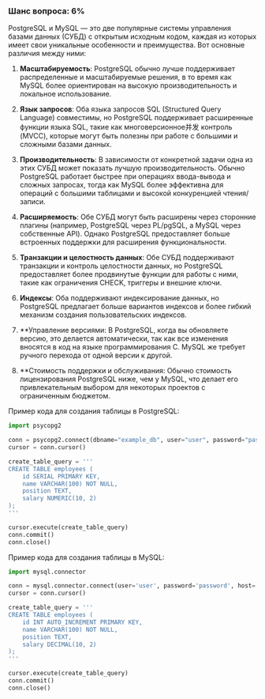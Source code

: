 ### Шанс вопроса: 6%

PostgreSQL и MySQL — это две популярные системы управления базами данных (СУБД) с открытым исходным кодом, каждая из которых имеет свои уникальные особенности и преимущества. Вот основные различия между ними:

1. **Масштабируемость**: PostgreSQL обычно лучше поддерживает распределенные и масштабируемые решения, в то время как MySQL более ориентирован на высокую производительность и локальное использование.

2. **Язык запросов**: Оба языка запросов SQL (Structured Query Language) совместимы, но PostgreSQL поддерживает расширенные функции языка SQL, такие как многоверсионное并发 контроль (MVCC), которые могут быть полезны при работе с большими и сложными базами данных.

3. **Производительность**: В зависимости от конкретной задачи одна из этих СУБД может показать лучшую производительность. Обычно PostgreSQL работает быстрее при операциях ввода-вывода и сложных запросах, тогда как MySQL более эффективна для операций с большими таблицами и высокой конкуренцией чтения/записи.

4. **Расширяемость**: Обе СУБД могут быть расширены через сторонние плагины (например, PostgreSQL через PL/pgSQL, а MySQL через собственные API). Однако PostgreSQL предоставляет больше встроенных поддержки для расширения функциональности.

5. **Транзакции и целостность данных**: Обе СУБД поддерживают транзакции и контроль целостности данных, но PostgreSQL предоставляет более продвинутые функции для работы с ними, такие как ограничения CHECK, триггеры и внешние ключи.

6. **Индексы**: Оба поддерживают индексирование данных, но PostgreSQL предлагает больше вариантов индексов и более гибкий механизм создания пользовательских индексов.

7. **Управление версиями: В PostgreSQL, когда вы обновляете версию, это делается автоматически, так как все изменения вносятся в код на языке программирования C. MySQL же требует ручного перехода от одной версии к другой.

8. **Стоимость поддержки и обслуживания: Обычно стоимость лицензирования PostgreSQL ниже, чем у MySQL, что делает его привлекательным выбором для некоторых проектов с ограниченным бюджетом.

Пример кода для создания таблицы в PostgreSQL:
```python
import psycopg2

conn = psycopg2.connect(dbname="example_db", user="user", password="password", host="localhost")
cursor = conn.cursor()

create_table_query = '''
CREATE TABLE employees (
    id SERIAL PRIMARY KEY,
    name VARCHAR(100) NOT NULL,
    position TEXT,
    salary NUMERIC(10, 2)
);
'''

cursor.execute(create_table_query)
conn.commit()
conn.close()
```

Пример кода для создания таблицы в MySQL:
```python
import mysql.connector

conn = mysql.connector.connect(user='user', password='password', host='localhost', database='example_db')
cursor = conn.cursor()

create_table_query = '''
CREATE TABLE employees (
    id INT AUTO_INCREMENT PRIMARY KEY,
    name VARCHAR(100) NOT NULL,
    position TEXT,
    salary DECIMAL(10, 2)
);
'''

cursor.execute(create_table_query)
conn.commit()
conn.close()
```